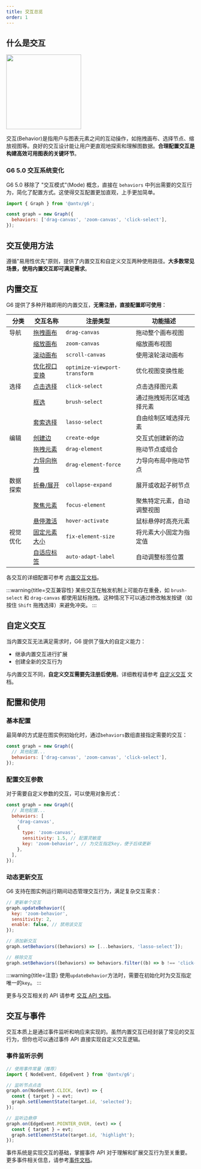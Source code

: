```yaml
---
title: 交互总览
order: 1
---
```


## 什么是交互

<image width="200px" src="https://mdn.alipayobjects.com/huamei_qa8qxu/afts/img/A*sa3jRqp83K4AAAAAAAAAAAAADmJ7AQ/original" />

交互(Behavior)是指用户与图表元素之间的互动操作，如拖拽画布、选择节点、缩放视图等。良好的交互设计能让用户更直观地探索和理解图数据。**合理配置交互是构建高效可用图表的关键环节**。

### G6 5.0 交互系统变化

G6 5.0 移除了 "交互模式"(Mode) 概念，直接在 `behaviors` 中列出需要的交互行为，简化了配置方式。这使得交互配置更加直观，上手更加简单。

```javascript {4}
import { Graph } from '@antv/g6';

const graph = new Graph({
  behaviors: ['drag-canvas', 'zoom-canvas', 'click-select'],
});
```

## 交互使用方法

遵循"易用性优先"原则，提供了内置交互和自定义交互两种使用路径。**大多数常见场景，使用内置交互即可满足需求**。

## 内置交互

G6 提供了多种开箱即用的内置交互，**无需注册，直接配置即可使用**：

| 分类     | 交互名称                                                              | 注册类型                      | 功能描述                   |
| -------- | --------------------------------------------------------------------- | ----------------------------- | -------------------------- |
| 导航     | [拖拽画布](/manual/behavior/build-in/drag-canvas)                     | `drag-canvas`                 | 拖动整个画布视图           |
|          | [缩放画布](/manual/behavior/build-in/zoom-canvas)                     | `zoom-canvas`                 | 缩放画布视图               |
|          | [滚动画布](/manual/behavior/build-in/scroll-canvas)                   | `scroll-canvas`               | 使用滚轮滚动画布           |
|          | [优化视口变换](/manual/behavior/build-in/optimize-viewport-transform) | `optimize-viewport-transform` | 优化视图变换性能           |
| 选择     | [点击选择](/manual/behavior/build-in/click-select)                    | `click-select`                | 点击选择图元素             |
|          | [框选](/manual/behavior/build-in/brush-select)                        | `brush-select`                | 通过拖拽矩形区域选择元素   |
|          | [套索选择](/manual/behavior/build-in/lasso-select)                    | `lasso-select`                | 自由绘制区域选择元素       |
| 编辑     | [创建边](/manual/behavior/build-in/create-edge)                       | `create-edge`                 | 交互式创建新的边           |
|          | [拖拽元素](/manual/behavior/build-in/drag-element)                    | `drag-element`                | 拖动节点或组合             |
|          | [力导向拖拽](/manual/behavior/build-in/drag-element-force)            | `drag-element-force`          | 力导向布局中拖动节点       |
| 数据探索 | [折叠/展开](/manual/behavior/build-in/collapse-expand)                | `collapse-expand`             | 展开或收起子树节点         |
|          | [聚焦元素](/manual/behavior/build-in/focus-element)                   | `focus-element`               | 聚焦特定元素，自动调整视图 |
|          | [悬停激活](/manual/behavior/build-in/hover-activate)                  | `hover-activate`              | 鼠标悬停时高亮元素         |
| 视觉优化 | [固定元素大小](/manual/behavior/build-in/fix-element-size)            | `fix-element-size`            | 将元素大小固定为指定值     |
|          | [自适应标签](/manual/behavior/build-in/auto-adapt-label)              | `auto-adapt-label`            | 自动调整标签位置           |

各交互的详细配置可参考 [内置交互文档](/manual/behavior/build-in/drag-canvas)。

:::warning{title=交互兼容性}
某些交互在触发机制上可能存在重叠，如 `brush-select` 和 `drag-canvas` 都使用鼠标拖拽。这种情况下可以通过修改触发按键（如按住 `Shift` 拖拽选择）来避免冲突。
:::

## 自定义交互

当内置交互无法满足需求时，G6 提供了强大的自定义能力：

- 继承内置交互进行扩展
- 创建全新的交互行为

与内置交互不同，**自定义交互需要先注册后使用**。详细教程请参考 [自定义交互](/manual/behavior/custom-behavior) 文档。

## 配置和使用

### 基本配置

最简单的方式是在图实例初始化时，通过`behaviors`数组直接指定需要的交互：

```javascript
const graph = new Graph({
  // 其他配置...
  behaviors: ['drag-canvas', 'zoom-canvas', 'click-select'],
});
```

### 配置交互参数

对于需要自定义参数的交互，可以使用对象形式：

```javascript
const graph = new Graph({
  // 其他配置...
  behaviors: [
    'drag-canvas',
    {
      type: 'zoom-canvas',
      sensitivity: 1.5, // 配置灵敏度
      key: 'zoom-behavior', // 为交互指定key，便于后续更新
    },
  ],
});
```

### 动态更新交互

G6 支持在图实例运行期间动态管理交互行为，满足复杂交互需求：

```javascript
// 更新单个交互
graph.updateBehavior({
  key: 'zoom-behavior',
  sensitivity: 2,
  enable: false, // 禁用该交互
});

// 添加新交互
graph.setBehaviors((behaviors) => [...behaviors, 'lasso-select']);

// 移除交互
graph.setBehaviors((behaviors) => behaviors.filter((b) => b !== 'click-select'));
```

:::warning{title=注意}
使用`updateBehavior`方法时，需要在初始化时为交互指定唯一的`key`。
:::

更多与交互相关的 API 请参考 [交互 API 文档](/api/behavior)。

## 交互与事件

交互本质上是通过事件监听和响应来实现的。虽然内置交互已经封装了常见的交互行为，但你也可以通过事件 API 直接实现自定义交互逻辑。

### 事件监听示例

```javascript
// 使用事件常量（推荐）
import { NodeEvent, EdgeEvent } from '@antv/g6';

// 监听节点点击
graph.on(NodeEvent.CLICK, (evt) => {
  const { target } = evt;
  graph.setElementState(target.id, 'selected');
});

// 监听边悬停
graph.on(EdgeEvent.POINTER_OVER, (evt) => {
  const { target } = evt;
  graph.setElementState(target.id, 'highlight');
});
```

事件系统是实现交互的基础，掌握事件 API 对于理解和扩展交互行为至关重要。更多事件相关信息，请参考[事件文档](/api/event)。
